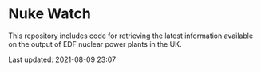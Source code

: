 # Nuke Watch

This repository includes code for retrieving the latest information available on the output of EDF nuclear power plants in the UK.

Last updated: 2021-08-09 23:07